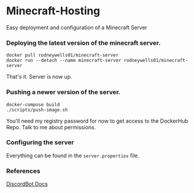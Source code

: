 # Minecraft-Hosting
Easy deployment and configuration of a Minecraft Server


### Deploying the latest version of the minecraft server.
```
docker pull rodneywells01/minecraft-server
docker run --detach --name minecraft-server rodneywells01/minecraft-server
```

That's it. Server is now up.

### Pushing a newer version of the server.
```
docker-compose build
./scripts/push-image.sh
```

You'll need my registry password for now to get access to the DockerHub Repo. Talk to me about permissions.

### Configuring the server
Everything can be found in the `server.properties` file.

### References
[DiscordBot Docs](https://discordpy.readthedocs.io/en/latest/api.html#message)